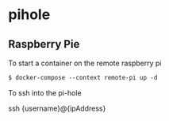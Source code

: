 # pihole

## Raspberry Pie

To start a container on the remote raspberry pi

```ps
$ docker-compose --context remote-pi up -d
```

To ssh into the pi-hole

ssh {username}@{ipAddress}